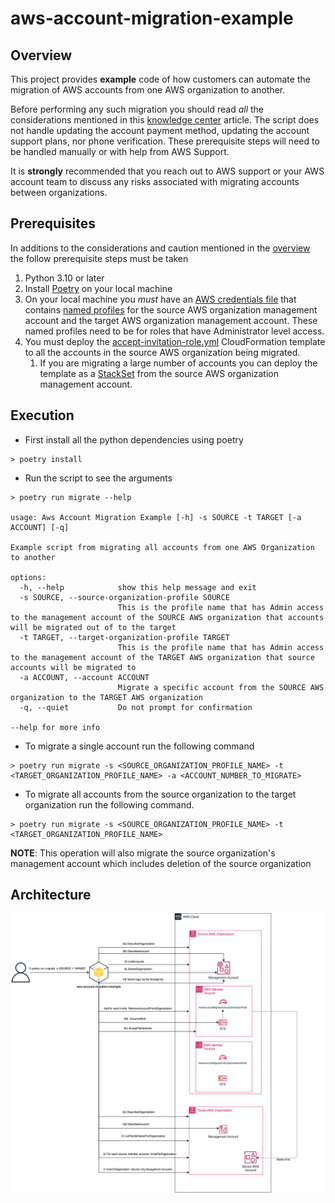 # aws-account-migration-example

## Overview

This project provides **example** code of how customers can automate the migration of AWS accounts from one AWS organization to another. 

Before performing any such migration you should read _all_ the considerations mentioned in this [knowledge center](https://aws.amazon.com/premiumsupport/knowledge-center/organizations-move-accounts/) 
article. The script does not handle updating the account payment method, updating the account support plans, nor phone verification. 
These prerequisite steps will need to be handled manually or with help from AWS Support. 

It is **strongly** recommended that you reach out to AWS support or your AWS account team to discuss any risks associated with migrating accounts between organizations.


## Prerequisites

In additions to the considerations and caution mentioned in the [overview](#Overview) the follow prerequisite steps must be taken

1. Python 3.10 or later
1. Install [Poetry](https://python-poetry.org/docs/) on your local machine
1. On your local machine you _must_ have an [AWS credentials file](https://docs.aws.amazon.com/cli/latest/userguide/cli-configure-files.html) 
that contains [named profiles](https://docs.aws.amazon.com/cli/latest/userguide/cli-configure-profiles.html) for the source AWS organization management account
and the target AWS organization management account. These named profiles need to be for roles that have Administrator level access.
1. You must deploy the [accept-invitation-role.yml](./accept-invitation-role.yml) CloudFormation template to all the accounts in the source AWS organization being migrated. 
   1. If you are migrating a large number of accounts you can deploy the template as a [StackSet](https://docs.aws.amazon.com/AWSCloudFormation/latest/UserGuide/stacksets-concepts.html) from the source AWS organization management account.

## Execution

* First install all the python dependencies using poetry
```
> poetry install
```
* Run the script to see the arguments
```
> poetry run migrate --help

usage: Aws Account Migration Example [-h] -s SOURCE -t TARGET [-a ACCOUNT] [-q]

Example script from migrating all accounts from one AWS Organization to another

options:
  -h, --help            show this help message and exit
  -s SOURCE, --source-organization-profile SOURCE
                        This is the profile name that has Admin access to the management account of the SOURCE AWS organization that accounts will be migrated out of to the target
  -t TARGET, --target-organization-profile TARGET
                        This is the profile name that has Admin access to the management account of the TARGET AWS organization that source accounts will be migrated to
  -a ACCOUNT, --account ACCOUNT
                        Migrate a specific account from the SOURCE AWS organization to the TARGET AWS organization
  -q, --quiet           Do not prompt for confirmation

--help for more info
```
* To migrate a single account run the following command
```
> poetry run migrate -s <SOURCE_ORGANIZATION_PROFILE_NAME> -t <TARGET_ORGANIZATION_PROFILE_NAME> -a <ACCOUNT_NUMBER_TO_MIGRATE>
```
* To migrate all accounts from the source organization to the target organization run the following command. 
```
> poetry run migrate -s <SOURCE_ORGANIZATION_PROFILE_NAME> -t <TARGET_ORGANIZATION_PROFILE_NAME>
```
**NOTE**: This operation will also migrate the source organization's management account which includes deletion of the source organization


## Architecture

![Architecture.drawio.png](Architecture.drawio.png)